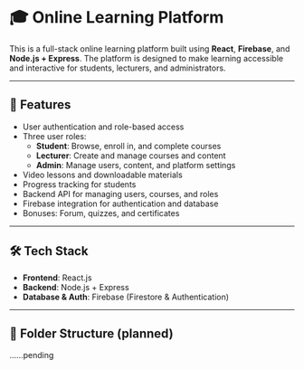 # 🎓 Online Learning Platform

This is a full-stack online learning platform built using **React**, **Firebase**, and **Node.js + Express**. The platform is designed to make learning accessible and interactive for students, lecturers, and administrators.

---

## 🚀 Features

- User authentication and role-based access
- Three user roles:
  - **Student**: Browse, enroll in, and complete courses
  - **Lecturer**: Create and manage courses and content
  - **Admin**: Manage users, content, and platform settings
- Video lessons and downloadable materials
- Progress tracking for students
- Backend API for managing users, courses, and roles
- Firebase integration for authentication and database
- Bonuses: Forum, quizzes, and certificates

---

## 🛠️ Tech Stack

- **Frontend**: React.js
- **Backend**: Node.js + Express
- **Database & Auth**: Firebase (Firestore & Authentication)


---

## 📁 Folder Structure (planned)
......pending

